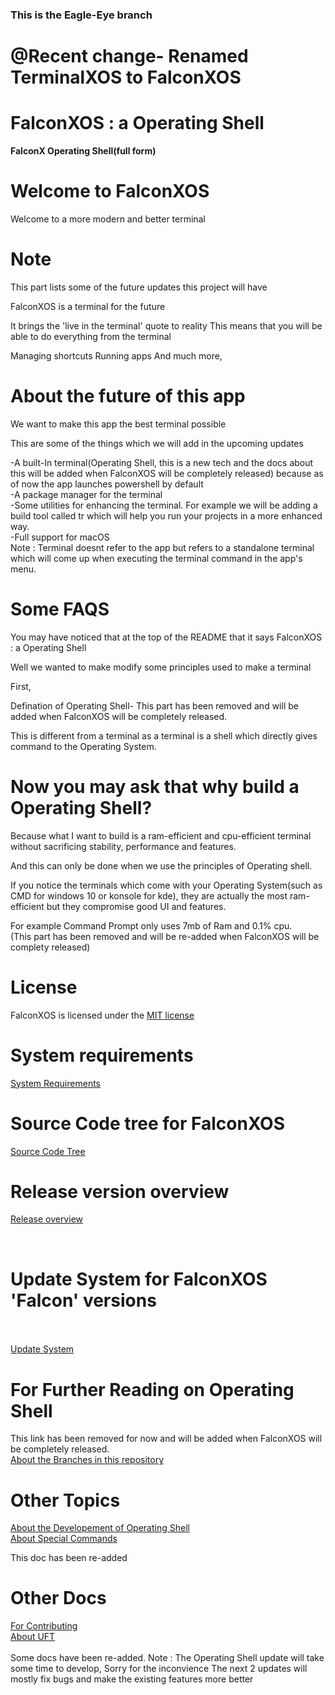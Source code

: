 ### This is the Eagle-Eye branch

# <b>@Recent change- Renamed TerminalXOS to FalconXOS</b>

# FalconXOS : a Operating Shell
<b>FalconX Operating Shell(full form)</b>

# Welcome to FalconXOS

Welcome to a more modern and better terminal

# Note

This part lists some of the future updates this project will have


FalconXOS is a terminal for the future

It brings the 'live in the terminal' quote to reality
This means that you will be able to do everything from the terminal

Managing shortcuts
Running apps
And much more,


# About the future of this app

We want to make this app the best terminal possible

This are some of the things which we will add in the upcoming updates

-A built-In terminal(Operating Shell, this is a new tech and the docs about this will be added when FalconXOS will be completely released) because as of now the app launches powershell by default
<br>
-A package manager for the terminal
<br>
-Some utilities for enhancing the terminal. For example we will be adding a build tool called tr which will help you run your projects in a more enhanced way.
<br>
-Full support for macOS
<br>
Note : Terminal doesnt refer to the app but refers to a standalone terminal which will come up when executing the terminal command in the app's menu.


# Some FAQS

You may have noticed that at the top of the README that it says FalconXOS : a Operating Shell

Well we wanted to make modify some principles used to make a terminal

First, 

Defination of Operating Shell-
This part has been removed and will be added when FalconXOS will be completely released.


This is different from a terminal as a terminal is a shell which directly gives command to the Operating System.

# Now you may ask that why build a Operating Shell?

Because what I want to build is a ram-efficient and cpu-efficient terminal without sacrificing stability, performance and features.

And this can only be done when we use the principles of Operating shell.


If you notice the terminals which come with your Operating System(such as CMD for windows 10 or konsole for kde), they are actually the most ram-efficient but they compromise good UI and features.


For example Command Prompt only uses 7mb of Ram and 0.1% cpu.
<br>
(This part has been removed and will be re-added when FalconXOS will be complety released)

# License

FalconXOS is licensed under the <a href="https://github.com/DaVikingMan/FalconXOS/blob/master/LICENSE">MIT license</a>

# System requirements

<a href="https://github.com/DaVikingMan/TerminalXOS/blob/Linux/SystemRequirements.md">System Requirements</a>
<br>

# Source Code tree for FalconXOS

<a href="https://github.com/DaVikingMan/FalconXOS/blob/Linux/SourceCodeTree.md">Source Code Tree</a>

# Release version overview
<a href="https://github.com/DaVikingMan/FalconXOS/blob/Linux/Release.md">Release overview</a>

<br>

# Update System for FalconXOS 'Falcon' versions

<br>
<br>
<a href="https://github.com/DaVikingMan/FalconXOS/blob/Linux/VersionSystem.md">Update System</a>

# For Further Reading on Operating Shell

This link has been removed for now and will be added when FalconXOS will be completely released.
<br>
<a href="https://github.com/DaVikingMan/FalconXOS/blob/Linux/BranchManagement.md">About the Branches in this repository</a>

# Other Topics

<a href="https://github.com/DaVikingMan/FalconXOS/blob/Linux/Updates.md">About the Developement of Operating Shell</a>
<br>
<a href=https://github.com/DaVikingMan/FalconXOS/blob/Linux/AboutSpecialCommands.md>About Special Commands</a><p>This doc has been re-added</p>

# Other Docs

<a href="https://github.com/DaVikingMan/FalconXOS/blob/Linux/CONTRIBUTING.md">For Contributing</a>
<br>
<a href="https://github.com/DaVikingMan/FalconXOS/blob/Linux/UFT.md">About UFT</a>
<br>
<br>
Some docs have been re-added.
Note : The Operating Shell update will take some time to develop,
Sorry for the inconvience
The next 2 updates will mostly fix bugs and make the existing features more better
